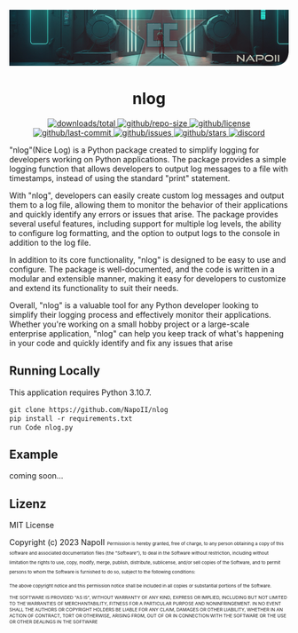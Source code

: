 <p align="center">
<a href="https://github.com/NapoII">
    <img src="Readme_top.png"  alt=f"NapoII">
</a>
</p>

<center>

# nlog
</center>

<p align="center">
<a href="https://github.com/NapoII/nlog/archive/refs/heads/main.zip">
    <img src="https://img.shields.io/github/downloads/NapoII/nlog/total" alt="downloads/total">
</a>

<a href="https://github.com/NapoII/nlog/archive/refs/heads/main.zip">
    <img src="https://img.shields.io/github/repo-size/NapoII/nlog" alt="github/repo-size">
</a>

<a href="https://github.com/NapoII/nlog/blob/main/LICENSE">
    <img src="https://img.shields.io/github/license/NapoII/nlog" alt="github/license">
</a>

<a href="https://github.com/NapoII/nlog/actions">
    <img src="https://img.shields.io/github/last-commit/NapoII/nlog" alt="github/last-commit">
</a>

<a href="https://github.com/NapoII/nlog/issues">
    <img src="https://img.shields.io/github/issues/NapoII/nlog?style=plastic" alt="github/issues">
</a>

<a href="https://github.com/NapoII/nlog/stargazers">
    <img src="https://img.shields.io/github/stars/NapoII/nlog?style=social" alt="github/stars">
</a>

<a href="https://discord.gg/g7EW4P65">
    <img src="https://img.shields.io/discord/190307701169979393?style=plastic" alt="discord">
</a>
</p>

"nlog"(Nice Log) is a Python package created to simplify logging for developers working on Python applications. The package provides a simple logging function that allows developers to output log messages to a file with timestamps, instead of using the standard "print" statement.

With "nlog", developers can easily create custom log messages and output them to a log file, allowing them to monitor the behavior of their applications and quickly identify any errors or issues that arise. The package provides several useful features, including support for multiple log levels, the ability to configure log formatting, and the option to output logs to the console in addition to the log file.

In addition to its core functionality, "nlog" is designed to be easy to use and configure. The package is well-documented, and the code is written in a modular and extensible manner, making it easy for developers to customize and extend its functionality to suit their needs.

Overall, "nlog" is a valuable tool for any Python developer looking to simplify their logging process and effectively monitor their applications. Whether you're working on a small hobby project or a large-scale enterprise application, "nlog" can help you keep track of what's happening in your code and quickly identify and fix any issues that arise
## Running Locally

This application requires Python 3.10.7.
```
git clone https://github.com/NapoII/nlog
pip install -r requirements.txt
run Code nlog.py
```

## Example
coming soon...
## Lizenz

MIT License

Copyright (c) 2023 NapoII
<small><small><small>
Permission is hereby granted, free of charge, to any person obtaining a copy
of this software and associated documentation files (the "Software"), to deal
in the Software without restriction, including without limitation the rights
to use, copy, modify, merge, publish, distribute, sublicense, and/or sell
copies of the Software, and to permit persons to whom the Software is
furnished to do so, subject to the following conditions:

The above copyright notice and this permission notice shall be included in all
copies or substantial portions of the Software.

THE SOFTWARE IS PROVIDED "AS IS", WITHOUT WARRANTY OF ANY KIND, EXPRESS OR
IMPLIED, INCLUDING BUT NOT LIMITED TO THE WARRANTIES OF MERCHANTABILITY,
FITNESS FOR A PARTICULAR PURPOSE AND NONINFRINGEMENT. IN NO EVENT SHALL THE
AUTHORS OR COPYRIGHT HOLDERS BE LIABLE FOR ANY CLAIM, DAMAGES OR OTHER
LIABILITY, WHETHER IN AN ACTION OF CONTRACT, TORT OR OTHERWISE, ARISING FROM,
OUT OF OR IN CONNECTION WITH THE SOFTWARE OR THE USE OR OTHER DEALINGS IN THE
SOFTWARE
</small>
